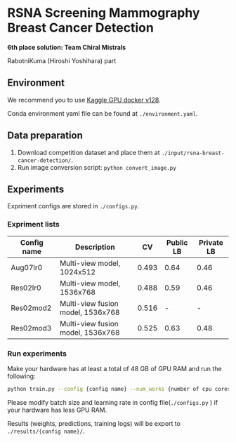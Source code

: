 # RSNA Screening Mammography Breast Cancer Detection
**6th place solution: Team Chiral Mistrals**

RabotniKuma (Hiroshi Yoshihara) part

## Environment
We recommend you to use [Kaggle GPU docker v128](https://console.cloud.google.com/gcr/images/kaggle-gpu-images/GLOBAL/python).

Conda environment yaml file can be found at `./environment.yaml`.


## Data preparation
1. Download competition dataset and place them at `./input/rsna-breast-cancer-detection/`.
2. Run image conversion script: `python convert_image.py`


## Experiments
Expriment configs are stored in `./configs.py`. 
### Expriment lists
| Config name | Description                       | CV    | Public LB | Private LB |
|-------------|-----------------------------------|-------|-----------|------------|
| Aug07lr0    | Multi-view model, 1024x512        | 0.493 | 0.64      | 0.46       |
| Res02lr0    | Multi-view model, 1536x768        | 0.488 | 0.59      | 0.46       |
| Res02mod2   | Multi-view fusion model, 1536x768 | 0.516 | -         | -          |
| Res02mod3   | Multi-view fusion model, 1536x768 | 0.525 | 0.63      | 0.48       |

### Run experiments
Make your hardware has at least a total of 48 GB of GPU RAM and run the following: 
```bash
python train.py --config {config name} --num_works {number of cpu cores to be used}
```
Please modify batch size and learning rate in config file(`./configs.py` ) if your hardware has less GPU RAM.

Results (weights, predictions, training logs) will be export to `./results/{config name}/`.
